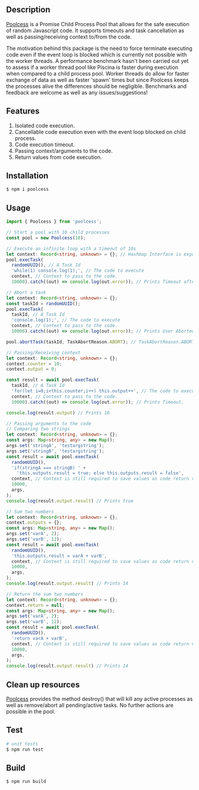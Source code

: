 ## Description

[Poolcess](https://github.com/goncalvesh91/Poolcess) is a Promise Child Process Pool that allows for the safe execution of random Javascript code.
It supports timeouts and task cancellation as well as passing/receiving context to/from the code.

The motivation behind this package is the need to force terminate executing code even if the event loop is blocked which is currently not possible with the worker threads. A performance benchmark hasn't been carried out yet to assess if a worker thread pool like Piscina is faster during execution when compared to a child process pool. Worker threads do allow for faster exchange of data as well as faster 'spawn' times but since Poolcess keeps the processes alive the differences should be negligible. Benchmarks and feedback are welcome as well as any issues/suggestions!

## Features
1. Isolated code execution.
2. Cancellable code execution even with the event loop blocked on child process.
3. Code execution timeout.
4. Passing context/arguments to the code.
5. Return values from code execution.

## Installation

```bash
$ npm i poolcess
```

## Usage

```typescript
import { Poolcess } from 'poolcess';

// Start a pool with 10 child processes
const pool = new Poolcess(10);

// Execute an infinite loop with a timeout of 10s
let context: Record<string, unknown> = {}; // Hashmap Interface is exported by poolcess package
pool.execTask(
  randomUUID(), // A Task Id
  'while(1) console.log(1);', // The code to execute
  context, // Context to pass to the code.
  10000).catch((out) => console.log(out.error)); // Prints Timeout after 10s.

// Abort a task
let context: Record<string, unknown> = {};
const taskId = randomUUID();
pool.execTask(
  taskId, // A Task Id
  'console.log(1);', // The code to execute
  context, // Context to pass to the code.
  10000).catch((out) => console.log(out.error)); // Prints User Aborted.

pool.abortTask(taskId, TaskAbortReason.ABORT); // TaskAbortReason.ABORT or TaskAbortReason.TIMEOUT

// Passing/Receiving context
let context: Record<string, unknown> = {};
context.counter = 10;
context.output = 0;

const result = await pool.execTask(
  taskId, // A Task Id
  'for(let i=0;i<this.counter;i++) this.output++', // The code to execute
  context, // Context to pass to the code.
  10000).catch((out) => console.log(out.error)); // Prints Timeout.

console.log(result.output) // Prints 10

// Passing arguments to the code
// Comparing two strings
let context: Record<string, unknown> = {};
const args: Map<string, any> = new Map();
args.set('stringA', 'testargstring');
args.set('stringB', 'testargstring');
const result = await pool.execTask(
  randomUUID(),
  'if(stringA === stringB) ' +
    'this.outputs.result = true; else this.outputs.result = false',
  context, // Context is still required to save values as code return values are still not implemented
  10000,
  args,
);
console.log(result.output.result) // Prints true

// Sum two numbers
let context: Record<string, unknown> = {};
context.outputs = {};
const args: Map<string, any> = new Map();
args.set('varA', 2);
args.set('varB', 12);
const result = await pool.execTask(
  randomUUID(),
  'this.outputs.result = varA + varB',
  context, // Context is still required to save values as code return values are still not implemented
  10000,
  args,
);
console.log(result.output.result) // Prints 14

// Return the sum two numbers
let context: Record<string, unknown> = {};
context.return = null;
const args: Map<string, any> = new Map();
args.set('varA', 2);
args.set('varB', 12);
const result = await pool.execTask(
  randomUUID(),
  'return varA + varB',
  context, // Context is still required to save values as code return values are still not implemented
  10000,
  args,
);
console.log(result.output.result) // Prints 14
```
## Clean up resources
[Poolcess](https://github.com/goncalvesh91/Poolcess) provides the method destroy() that will kill any active processes as well as remove/abort all pending/active tasks. No further actions are possible in the pool.

## Test

```bash
# unit tests
$ npm run test
```
## Build

```bash
$ npm run build
```
